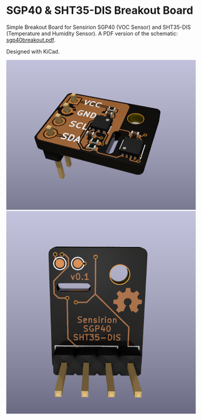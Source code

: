 # SGP40 & SHT35-DIS Breakout Board

Simple Breakout Board for Sensirion SGP40 (VOC Sensor) and SHT35-DIS (Temperature
and Humidity Sensor). A PDF version of the schematic: [sgp40breakout.pdf](sgp40breakout.pdf).

Designed with KiCad.

![Front rendering of SGP40/SHT35-DIS break-out board](sgp40breakout1.png)
![Back rendering of SGP40/SHT35-DIS break-out board](sgp40breakout2.png)